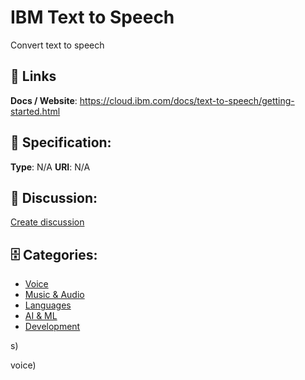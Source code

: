 # IBM Text to Speech


Convert text to speech

##  🔗 Links
**Docs / Website**: https://cloud.ibm.com/docs/text-to-speech/getting-started.html

## 🧬 Specification:
**Type**: N/A
**URI**: N/A

## 💬 Discussion:
[Create discussion](https://github.com/apis-list/apis-list/discussions/new)

## 🗄️ Categories:
- [Voice](https://github.com/apis-list/apis-list#voice)
- [Music & Audio](https://github.com/apis-list/apis-list#music--audio)
- [Languages](https://github.com/apis-list/apis-list#languages)
- [AI & ML](https://github.com/apis-list/apis-list#ai--ml)
- [Development](https://github.com/apis-list/apis-list#development)



s)







voice)



